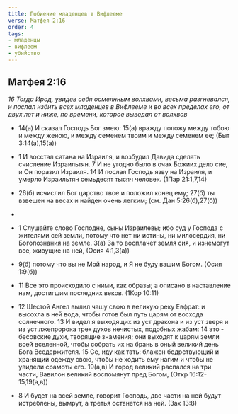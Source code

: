 ```yaml
---
title: Побиение младенцев в Вифлееме
verse: Матфея 2:16
order: 4
tags: 
- младенцы
- вифлеем
- убийство
---
```


## Матфея 2:16

*16 Тогда Ирод, увидев себя осмеянным волхвами, весьма разгневался, и послал избить всех младенцев в Вифлееме и во всех пределах его, от двух лет и ниже, по времени, которое выведал от волхвов*

- 14(а) И сказал Господь Бог змею:  15(а) вражду положу между тобою и между женою, и между семенем твоим и между семенем ее; (Быт 3:14(а),15(а))
- 1 И восстал сатана на Израиля, и возбудил Давида сделать счисление Израильтян. 7 И не угодно было в очах Божиих дело сие, и Он поразил Израиля. 14 И послал Господь язву на Израиля, и умерло Израильтян семьдесят тысяч человек. (1Пар 21:1,7,14)
- 26(б) исчислил Бог царство твое и положил конец ему; 27(б) ты взвешен на весах и найден очень легким; (см. Дан 5:26(б),27(б))
-
- 1 Слушайте слово Господне, сыны Израилевы; ибо суд у Господа с жителями сей земли, потому что нет ни истины, ни милосердия, ни Богопознания на земле. 3(а) За то восплачет земля сия, и изнемогут все, живущие на ней, (Осия 4:1,3(а))
- 9(б) потому что вы не Мой народ, и Я не буду вашим Богом. (Осия 1:9(б))


- 11 Все это происходило с ними, как образы; а описано в наставление нам, достигшим последних веков. (1Кор 10:11)
- 12 Шестой Ангел вылил чашу свою в великую реку Евфрат: и высохла в ней вода, чтобы готов был путь царям от восхода солнечного. 13 И видел я выходящих из уст дракона и из уст зверя и из уст лжепророка трех духов нечистых, подобных жабам: 14 это - бесовские духи, творящие знамения; они выходят к царям земли всей вселенной, чтобы собрать их на брань в оный великий день Бога Вседержителя. 15 Се, иду как тать: блажен бодрствующий и хранящий одежду свою, чтобы не ходить ему нагим и чтобы не увидели срамоты его. 19(а,в) И город великий распался на три части, Вавилон великий воспомянут пред Богом, (Откр 16:12-15,19(а,в))
- 8 И будет на всей земле, говорит Господь, две части на ней будут истреблены, вымрут, а третья останется на ней. (Зах 13:8)